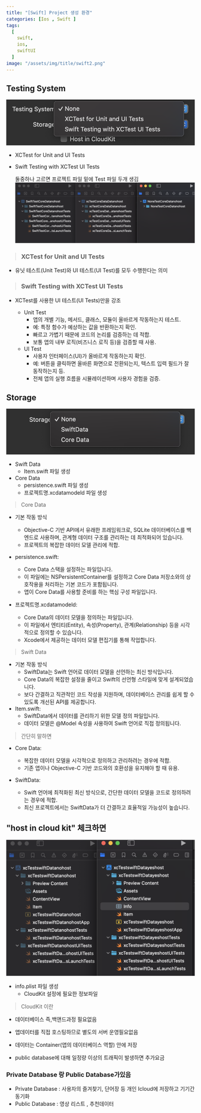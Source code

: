 ```yaml
---
title: "[Swift] Project 생성 환경"
categories: [Ios , Swift ]
tags:
  [
    swift,
    ios,
    swiftUI
  ]
image: "/assets/img/title/swift2.png" 
---
```


## Testing System
![](/assets/img/testingSystem.png)
* XCTest for Unit and UI Tests
* Swift Testing with XCTest UI Tests

    둘중하나 고르면 프로젝트 파일 밑에 Test 파일 두개 생김
![](/assets/img/Testing2.png)

> ### XCTest for Unit and UI Tests
* 유닛 테스트(Unit Test)와 UI 테스트(UI Test)를 모두 수행한다는 의미
> ### Swift Testing with XCTest UI Tests
* XCTest를 사용한 UI 테스트(UI Tests)만을 강조

    * Unit Test
        * 앱의 개별 기능, 메서드, 클래스, 모듈이 올바르게 작동하는지 테스트.
        * 예: 특정 함수가 예상하는 값을 반환하는지 확인.
        * 빠르고 가볍기 때문에 코드의 논리를 검증하는 데 적합.
        * 보통 앱의 내부 로직(비즈니스 로직 등)을 검증할 때 사용.
    * UI Test
        * 사용자 인터페이스(UI)가 올바르게 작동하는지 확인.
        * 예: 버튼을 클릭하면 올바른 화면으로 전환되는지, 텍스트 입력 필드가 잘 동작하는지 등.
        * 전체 앱의 실행 흐름을 시뮬레이션하며 사용자 경험을 검증.


## Storage
![](/assets/img/storage.png)
* Swift Data
    * Item.swift 파일 생성
* Core Data 
    * persistence.swift 파일 생성
    * 프로젝트명.xcdatamodeld 파일 생성

> Core Data

* 기본 작동 방식
    * Objective-C 기반 API에서 유래한 프레임워크로, SQLite 데이터베이스를 백엔드로 사용하며, 관계형 데이터 구조를 관리하는 데 최적화되어 있습니다.
    * 프로젝트의 복잡한 데이터 모델 관리에 적합.

* persistence.swift:
    * Core Data 스택을 설정하는 파일입니다.
    * 이 파일에는 NSPersistentContainer를 설정하고 Core Data 저장소와의 상호작용을 처리하는 기본 코드가 포함됩니다.
    * 앱이 Core Data를 사용할 준비를 하는 핵심 구성 파일입니다.

* 프로젝트명.xcdatamodeld:

    * Core Data의 데이터 모델을 정의하는 파일입니다.
    * 이 파일에서 엔티티(Entity), 속성(Property), 관계(Relationship) 등을 시각적으로 정의할 수 있습니다.
    * Xcode에서 제공하는 데이터 모델 편집기를 통해 작업합니다.

> Swift Data
* 기본 작동 방식
    * SwiftData는 Swift 언어로 데이터 모델을 선언하는 최신 방식입니다.
    * Core Data의 복잡한 설정을 줄이고 Swift의 선언형 스타일에 맞게 설계되었습니다.
    * 보다 간결하고 직관적인 코드 작성을 지원하며, 데이터베이스 관리를 쉽게 할 수 있도록 개선된 API를 제공합니다.
* Item.swift:
    * SwiftData에서 데이터를 관리하기 위한 모델 정의 파일입니다.
    * 데이터 모델은 @Model 속성을 사용하여 Swift 언어로 직접 정의됩니다.

> 간단히 말하면
* Core Data:
    * 복잡한 데이터 모델을 시각적으로 정의하고 관리하려는 경우에 적합.
    * 기존 앱이나 Objective-C 기반 코드와의 호환성을 유지해야 할 때 유용.

* SwiftData:
    * Swift 언어에 최적화된 최신 방식으로, 간단한 데이터 모델을 코드로 정의하려는 경우에 적합.
    * 최신 프로젝트에서는 SwiftData가 더 간결하고 효율적일 가능성이 높습니다.

##  "host in cloud kit" 체크하면
![alt text](/assets/img/cloudkit.png)

* info.plist 파일 생성
    * CloudKit 설정에 필요한 정보파일

> CloudKit 이란
* 데이터베이스 즉,백앤드과정 필요없음 
* 앱데이터를 직접 호스팅하므로 별도의 서버 운영필요없음

* 데이터는 Container(앱의 데이터베이스 역할) 안에 저장
* public database에 대해 일정량 이상의 트래픽이 발생하면 추가요금 

### Private Database 랑 Public Database가있음
* Private Database : 사용자의 즐겨찾기, 단어장 등 개인 Icloud에 저장하고 기기간 동기화
* Public Database : 영상 리스트 , 추천데이터
